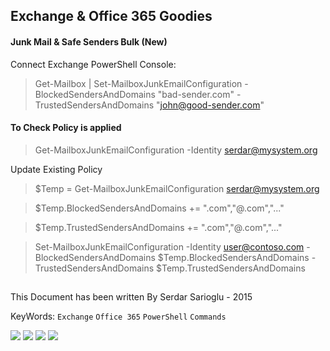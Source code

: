 ## Exchange & Office 365 Goodies

#### Junk Mail & Safe Senders Bulk (New)

Connect Exchange PowerShell Console: 

>Get-Mailbox | Set-MailboxJunkEmailConfiguration  -BlockedSendersAndDomains "bad-sender.com" -TrustedSendersAndDomains "john@good-sender.com" 

#### To Check Policy is applied

>Get-MailboxJunkEmailConfiguration -Identity <serdar@mysystem.org>

Update Existing Policy

>$Temp = Get-MailboxJunkEmailConfiguration <serdar@mysystem.org>

>$Temp.BlockedSendersAndDomains += "<bad-sender>.com","<user>@<bad-sender>.com","..."

>$Temp.TrustedSendersAndDomains += "<good-sender>.com","<user>@<good-sender>.com","..."

>Set-MailboxJunkEmailConfiguration -Identity <user@contoso.com> -BlockedSendersAndDomains  $Temp.BlockedSendersAndDomains -TrustedSendersAndDomains $Temp.TrustedSendersAndDomains 



##
This Document has been written By Serdar Sarioglu - 2015

KeyWords: `Exchange` `Office 365` `PowerShell` `Commands`

<a href="https://mysystem.org" title="Mysystem.org"><img src="https://img.shields.io/badge/Visit-mysite-green.svg"></a>
<a href="https://www.paypal.me/ssarioglu" title="Support project"><img src="https://img.shields.io/badge/Donate-me-red.svg"></a>
<a href="mailto:serdar.sarioglu@mysystem.org" title="Email"><img src="https://img.shields.io/badge/Email-me-blue.svg"></a>
<a href="https://www.linkedin.com/in/serdarsarioglu/" title="Linkedin"><img src="https://img.shields.io/badge/Linkedin-me-orange.svg"></a>
